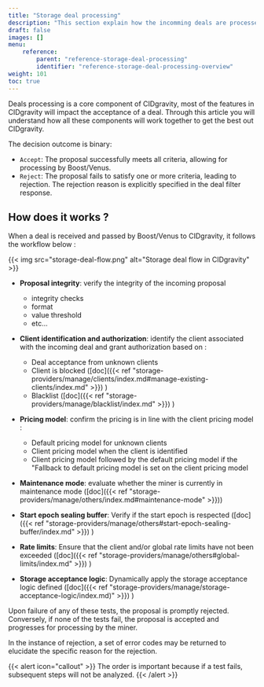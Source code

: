 ```yaml
---
title: "Storage deal processing"
description: "This section explain how the incomming deals are processed by CIDgravity using clients, pricinglimits and acceptance logics configuration"
draft: false
images: []
menu:
    reference:
        parent: "reference-storage-deal-processing"
        identifier: "reference-storage-deal-processing-overview"
weight: 101
toc: true
---
```


Deals processing is a core component of CIDgravity, most of the features in CIDgravity will impact the acceptance of a deal. Through this article you will understand how all these components will work together to get the best out CIDgravity.

The decision outcome is binary:

- `Accept`: The proposal successfully meets all criteria, allowing for processing by Boost/Venus.
- `Reject`: The proposal fails to satisfy one or more criteria, leading to rejection. The rejection reason is explicitly specified in the deal filter response.

## How does it works ?

When a deal is received and passed by Boost/Venus to CIDgravity, it follows the workflow below :

{{< img src="storage-deal-flow.png" alt="Storage deal flow in CIDgravity" >}}

- **Proposal integrity**: verify the integrity of the incoming proposal 
	- integrity checks
	- format
	- value threshold
	- etc...
- **Client identification and authorization**: identify the client associated with the incoming deal and grant authorization based on :
	- Deal acceptance from unknown clients
	- Client is blocked ([doc]({{< ref "storage-providers/manage/clients/index.md#manage-existing-clients/index.md" >}}) )
	- Blacklist ([doc]({{< ref "storage-providers/manage/blacklist/index.md" >}}) )

- **Pricing model**: confirm the pricing is in line with the client pricing model :
	- Default pricing model for unknown clients
	- Client pricing model when the client is identified
	- Client pricing model followed by the default pricing model if the "Fallback to default pricing model is set on the client pricing model
- **Maintenance mode**: evaluate whether the miner is currently in maintenance mode ([doc]({{< ref "storage-providers/manage/others/index.md#maintenance-mode" >}}))
- **Start epoch sealing buffer**: Verify if the start epoch is respected ([doc]({{< ref "storage-providers/manage/others#start-epoch-sealing-buffer/index.md" >}}) )

- **Rate limits**: Ensure that the client and/or global rate limits have not been exceeded ([doc]({{< ref "storage-providers/manage/others#global-limits/index.md" >}}) )

- **Storage acceptance logic**: Dynamically apply the storage acceptance logic defined ([doc]({{< ref "storage-providers/manage/storage-acceptance-logic/index.md)" >}}) )


Upon failure of any of these tests, the proposal is promptly rejected. 
Conversely, if none of the tests fail, the proposal is accepted and progresses for processing by the miner.

In the instance of rejection, a set of error codes may be returned to elucidate the specific reason for the rejection.

{{< alert icon="callout" >}}
The order is important because if a test fails, subsequent steps will not be analyzed.
{{< /alert >}}
